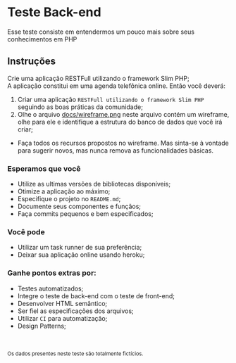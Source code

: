# Teste Back-end

Esse teste consiste em entendermos um pouco mais sobre seus conhecimentos em PHP

## Instruções

Crie uma aplicação RESTFull utilizando o framework Slim PHP; <br> A aplicação
constitui em uma agenda telefônica online. Então você deverá:

1. Criar uma aplicação `RESTFull utilizando o framework Slim PHP` seguindo as
	boas práticas da comunidade;
2. Olhe o arquivo
	[docs/wireframe.png](https://github.com/alboompro/recruiting-clicster/blob/master/docs/wireframe.png)
	neste arquivo contém um wireframe, olhe para ele e identifique a estrutura do
	banco de dados que você irá criar;

* Faça todos os recursos propostos no wireframe. Mas sinta-se à vontade para
	sugerir novos, mas nunca remova as funcionalidades básicas.

### Esperamos que você

* Utilize as ultimas versões de bibliotecas disponíveis;
* Otimize a aplicação ao máximo;
* Especifique o projeto no `README.md`;
* Documente seus componentes e funçãos;
* Faça commits pequenos e bem especificados;

### Você pode

* Utilizar um task runner de sua preferência;
* Deixar sua aplicação online usando heroku;

### Ganhe pontos extras por:

* Testes automatizados;
* Integre o teste de back-end com o teste de front-end;
* Desenvolver HTML semântico;
* Ser fiel as especificações dos arquivos;
* Utilizar `CI` para automatização;
* Design Patterns;

<br><br><sub>Os dados presentes neste teste são totalmente fictícios.</sub>
